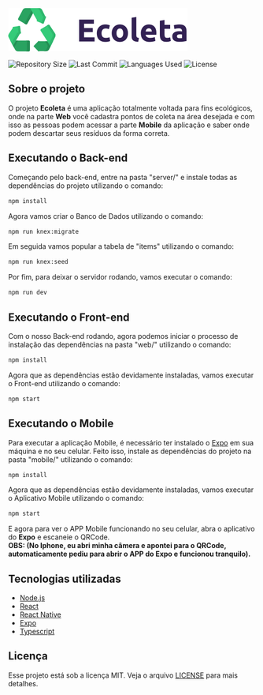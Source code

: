 <img src="https://github.com/guilhermesantoss/ecoleta-nlw01/blob/master/web/src/assets/logo.svg" alt="Logo Ecoleta" />

<p>
  <img src="https://img.shields.io/github/repo-size/guilhermesantoss/ecoleta-nlw01?color=darkblue" alt="Repository Size" />
  <img src="https://img.shields.io/github/last-commit/guilhermesantoss/ecoleta-nlw01?color=darkblue" alt="Last Commit" />
  <img src="https://img.shields.io/github/languages/count/guilhermesantoss/ecoleta-nlw01?color=darkblue" alt="Languages Used" />
  <img src="https://img.shields.io/github/license/guilhermesantoss/ecoleta-nlw01?color=darkblue" alt="License" />
</p>

## Sobre o projeto

O projeto **Ecoleta** é uma aplicação totalmente voltada para fins ecológicos, onde na parte **Web** você cadastra pontos de coleta na área desejada e com isso as pessoas podem acessar a parte **Mobile** da aplicação e saber onde podem descartar seus resíduos da forma correta.

## Executando o Back-end

Começando pelo back-end, entre na pasta "server/" e instale todas as dependências do projeto utilizando o comando:
```bash
npm install
```

Agora vamos criar o Banco de Dados utilizando o comando:
```bash
npm run knex:migrate
```

Em seguida vamos popular a tabela de "items" utilizando o comando:
```bash
npm run knex:seed
```

Por fim, para deixar o servidor rodando, vamos executar o comando:
```bash
npm run dev
```

## Executando o Front-end

Com o nosso Back-end rodando, agora podemos iniciar o processo de instalação das dependências na pasta "web/" utilizando o comando:
```bash
npm install
```

Agora que as dependências estão devidamente instaladas, vamos executar o Front-end utilizando o comando:
```bash
npm start
```

## Executando o Mobile

Para executar a aplicação Mobile, é necessário ter instalado o [Expo](https://expo.io/learn) em sua máquina e no seu celular. Feito isso, instale as dependências do projeto na pasta "mobile/" utilizando o comando:
```bash
npm install
```

Agora que as dependências estão devidamente instaladas, vamos executar o Aplicativo Mobile utilizando o comando:
```bash
npm start
```

E agora para ver o APP Mobile funcionando no seu celular, abra o aplicativo do **Expo** e escaneie o QRCode.
<br />
**OBS: (No Iphone, eu abri minha câmera e apontei para o QRCode, automaticamente pediu para abrir o APP do Expo e funcionou tranquilo).**

## Tecnologias utilizadas

* [Node.js](https://nodejs.org/)
* [React](https://reactjs.org/)
* [React Native](https://reactnative.dev/)
* [Expo](https://expo.io/)
* [Typescript](https://www.typescriptlang.org/)

## Licença

Esse projeto está sob a licença MIT. Veja o arquivo [LICENSE](LICENSE) para mais detalhes.
